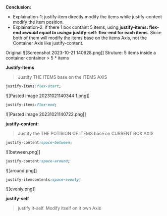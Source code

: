 **Conclusion:** 
+ Explaination-1:  justify-item directly modify the items while justify-content modify the item position.
+ Explaination-2: if there 1 box containt 5 items, 
	using **justify-items: flex-end *=would equal to using=*  justify-self: flex-end for each items**. Since both of them will modify the items base on the items Axis, not the Container Axis like justify-content.    

Original
![[Screenshot 2023-10-21 140928.png]]
Struture: 5 items inside a container
	container > 5 * items 

**Justify-Items**
> Justify THE ITEMS base on the ITEMS AXIS
```css
justify-items:flex-start;
```
![[Pasted image 20231021140344 1.png]]
```css
justify-items:flex-end;
```
![[Pasted image 20231021140722.png]]


**justify-content:** 
> Justify the THE POTISION OF ITEMS base on CURRENT BOX AXIS  
```css
justify-content:space-between;
```
![[between.png]]

```css
justify-content:space-around;
```
![[around.png]]

```css
justify-itemcontents:space-evenly;
```
![[evenly.png]]


**justify-self**
> justify it-self. Modify itself on it own Axis


